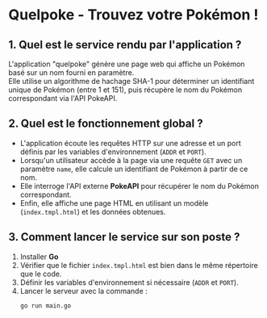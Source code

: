 # Quelpoke - Trouvez votre Pokémon !

## 1. Quel est le service rendu par l'application ?
L'application "quelpoke" génère une page web qui affiche un Pokémon basé sur un nom fourni en paramètre.  
Elle utilise un algorithme de hachage SHA-1 pour déterminer un identifiant unique de Pokémon (entre 1 et 151), puis récupère le nom du Pokémon correspondant via l'API PokeAPI.

## 2. Quel est le fonctionnement global ?
- L'application écoute les requêtes HTTP sur une adresse et un port définis par les variables d'environnement (`ADDR` et `PORT`).
- Lorsqu'un utilisateur accède à la page via une requête `GET` avec un paramètre `name`, elle calcule un identifiant de Pokémon à partir de ce nom.
- Elle interroge l'API externe **PokeAPI** pour récupérer le nom du Pokémon correspondant.
- Enfin, elle affiche une page HTML en utilisant un modèle (`index.tmpl.html`) et les données obtenues.

## 3. Comment lancer le service sur son poste ?
1. Installer **Go**
2. Vérifier que le fichier `index.tmpl.html` est bien dans le même répertoire que le code.
3. Définir les variables d'environnement si nécessaire (`ADDR` et `PORT`).
4. Lancer le serveur avec la commande :
   ```sh
   go run main.go


